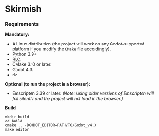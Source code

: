 # Skirmish


### Requirements

**Mandatory:**
- A Linux distribution (the project will work on any Godot-supported platform if you modify the `CMake` file accordingly).
- Python 3.9+
- [RLC](https://github.com/rl-language/rlc/).
- CMake 3.10 or later.
- Godot 4.3.
- rlc

**Optional (to run the project in a browser):**
- Emscripten 3.39 or later.
  *(Note: Using older versions of Emscripten will fail silently and the project will not load in the browser.)*

**Build**
```
mkdir build
cd build
cmake .. -DGODOT_EDITOR=PATH/TO/Godot_v4.3
make editor
```


